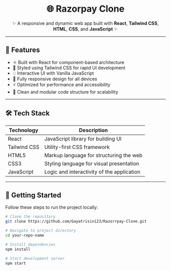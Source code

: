 <h1 align="center">🌐 Razorpay Clone</h1>

<p align="center">
  ✨ A responsive and dynamic web app built with <strong>React</strong>, <strong>Tailwind CSS</strong>, <strong>HTML</strong>, <strong>CSS</strong>, and <strong>JavaScript</strong> ✨
</p>




---

## 🌟 Features

- ⚛️ Built with React for component-based architecture
- 🎨 Styled using Tailwind CSS for rapid UI development
- 💡 Interactive UI with Vanilla JavaScript
- 📱 Fully responsive design for all devices
- ⚡ Optimized for performance and accessibility
- 🧩 Clean and modular code structure for scalability

---

## 🛠️ Tech Stack

| Technology    | Description                                 |
|---------------|---------------------------------------------|
| React         | JavaScript library for building UI          |
| Tailwind CSS  | Utility-first CSS framework                 |
| HTML5         | Markup language for structuring the web     |
| CSS3          | Styling language for visual presentation    |
| JavaScript    | Logic and interactivity of the application  |

---



## 🚀 Getting Started

Follow these steps to run the project locally:

```bash
# Clone the repository
git clone https://github.com/Gayatrisin123/Razorrpay-Clone.git

# Navigate to project directory
cd your-repo-name

# Install dependencies
npm install

# Start development server
npm start
